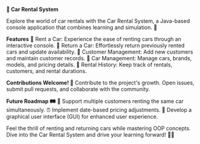 **🚗 Car Rental System**

Explore the world of car rentals with the Car Rental System, a Java-based console application that combines learning and simulation. 🌟

**Features**
🚀 Rent a Car: Experience the ease of renting cars through an interactive console. 🔁 Return a Car: Effortlessly return previously rented cars and update availability. 👥 Customer Management: Add new customers and maintain customer records. 🚗 Car Management: Manage cars, brands, models, and pricing details. 📝 Rental History: Keep track of rentals, customers, and rental durations.

**Contributions Welcome! 🎉**
Contribute to the project's growth. Open issues, submit pull requests, and collaborate with the community.

**Future Roadmap 🛤️**
🤝 Support multiple customers renting the same car simultaneously.
⏰ Implement date-based pricing adjustments.
🎨 Develop a graphical user interface (GUI) for enhanced user experience.

Feel the thrill of renting and returning cars while mastering OOP concepts. Dive into the Car Rental System and drive your learning forward! 🚗💨
